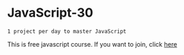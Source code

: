 # JavaScript-30
`1 project per day to master JavaScript`

This is free javascript course.
If you want to join, click [here](https://javascript30.com/)
